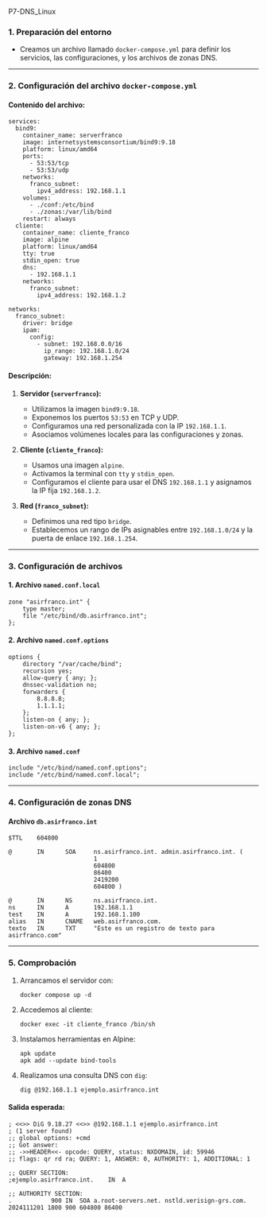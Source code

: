 P7-DNS_Linux

### 1. Preparación del entorno  
- Creamos un archivo llamado `docker-compose.yml` para definir los servicios, las configuraciones, y los archivos de zonas DNS.  


---

### 2. Configuración del archivo `docker-compose.yml`  

#### Contenido del archivo:  
```
services:
  bind9:
    container_name: serverfranco
    image: internetsystemsconsortium/bind9:9.18
    platform: linux/amd64
    ports:
      - 53:53/tcp
      - 53:53/udp
    networks:
      franco_subnet:
        ipv4_address: 192.168.1.1
    volumes:
      - ./conf:/etc/bind
      - ./zonas:/var/lib/bind
    restart: always
  cliente:
    container_name: cliente_franco
    image: alpine
    platform: linux/amd64
    tty: true
    stdin_open: true
    dns:
      - 192.168.1.1
    networks:
      franco_subnet:
        ipv4_address: 192.168.1.2

networks:
  franco_subnet:
    driver: bridge
    ipam:
      config:
        - subnet: 192.168.0.0/16
          ip_range: 192.168.1.0/24
          gateway: 192.168.1.254
```  

#### Descripción:  
1. **Servidor (`serverfranco`):**
   - Utilizamos la imagen `bind9:9.18`.
   - Exponemos los puertos `53:53` en TCP y UDP.
   - Configuramos una red personalizada con la IP `192.168.1.1`.
   - Asociamos volúmenes locales para las configuraciones y zonas.  

2. **Cliente (`cliente_franco`):**
   - Usamos una imagen `alpine`.
   - Activamos la terminal con `tty` y `stdin_open`.
   - Configuramos el cliente para usar el DNS `192.168.1.1` y asignamos la IP fija `192.168.1.2`.  

3. **Red (`franco_subnet`):**
   - Definimos una red tipo `bridge`.
   - Establecemos un rango de IPs asignables entre `192.168.1.0/24` y la puerta de enlace `192.168.1.254`.  

---

### 3. Configuración de archivos  

#### **1. Archivo `named.conf.local`**  
```
zone "asirfranco.int" {
    type master;
    file "/etc/bind/db.asirfranco.int";
};
```  

#### **2. Archivo `named.conf.options`**  
```
options {
    directory "/var/cache/bind";
    recursion yes;
    allow-query { any; };
    dnssec-validation no;
    forwarders {
        8.8.8.8;
        1.1.1.1;
    };
    listen-on { any; };
    listen-on-v6 { any; };
};
```  

#### **3. Archivo `named.conf`**  
```
include "/etc/bind/named.conf.options";
include "/etc/bind/named.conf.local";
```  

---


### 4. Configuración de zonas DNS  

#### **Archivo `db.asirfranco.int`**  
```
$TTL    604800

@       IN      SOA     ns.asirfranco.int. admin.asirfranco.int. (
                        1
                        604800
                        86400
                        2419200
                        604800 )

@       IN      NS      ns.asirfranco.int.
ns      IN      A       192.168.1.1
test    IN      A       192.168.1.100
alias   IN      CNAME   web.asirfranco.com.
texto   IN      TXT     "Este es un registro de texto para asirfranco.com"
```  

---
### 5. Comprobación  

1. Arrancamos el servidor con:  
   ```
   docker compose up -d
   ```  

2. Accedemos al cliente:  
   ```
   docker exec -it cliente_franco /bin/sh
   ```  

3. Instalamos herramientas en Alpine:  
   ```
   apk update
   apk add --update bind-tools
   ```  

4. Realizamos una consulta DNS con `dig`:  
   ```
   dig @192.168.1.1 ejemplo.asirfranco.int
   ```  
#### **Salida esperada:**  
```
; <<>> DiG 9.18.27 <<>> @192.168.1.1 ejemplo.asirfranco.int
; (1 server found)
;; global options: +cmd
;; Got answer:
;; ->>HEADER<<- opcode: QUERY, status: NXDOMAIN, id: 59946
;; flags: qr rd ra; QUERY: 1, ANSWER: 0, AUTHORITY: 1, ADDITIONAL: 1

;; QUERY SECTION:
;ejemplo.asirfranco.int.	IN	A

;; AUTHORITY SECTION:
.			900	IN	SOA	a.root-servers.net. nstld.verisign-grs.com. 2024111201 1800 900 604800 86400
```  

